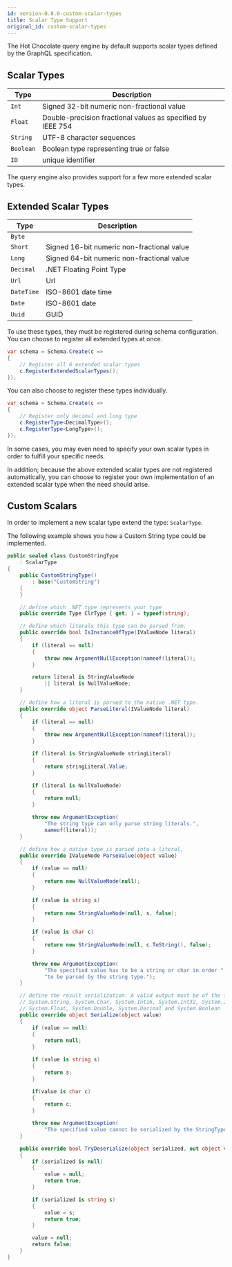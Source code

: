 ```yaml
---
id: version-0.8.0-custom-scalar-types
title: Scalar Type Support
original_id: custom-scalar-types
---
```


The Hot Chocolate query engine by default supports scalar types defined by the GraphQL specification.

## Scalar Types

| Type      | Description                                                 |
| --------- | ----------------------------------------------------------- |
| `Int`     | Signed 32-bit numeric non-fractional value                  |
| `Float`   | Double-precision fractional values as specified by IEEE 754 |
| `String`  | UTF-8 character sequences                                   |
| `Boolean` | Boolean type representing true or false                     |
| `ID`      | unique identifier                                           |

The query engine also provides support for a few more extended scalar types.

## Extended Scalar Types

| Type       | Description                                                 |
| ---------- | ----------------------------------------------------------- |
| `Byte`     |                                                             |
| `Short`    | Signed 16-bit numeric non-fractional value                  |
| `Long`     | Signed 64-bit numeric non-fractional value                  |
| `Decimal`  | .NET Floating Point Type                                    |
| `Url`      | Url                                                         |
| `DateTime` | ISO-8601 date time                                          |
| `Date`     | ISO-8601 date                                               |
| `Uuid`     | GUID                                                        |

To use these types, they must be registered during schema configuration. You can choose to register all extended types at once.

```csharp
var schema = Schema.Create(c =>
{
    // Register all 6 extended scalar types
    c.RegisterExtendedScalarTypes();
});
```

You can also choose to register these types individually.

```csharp
var schema = Schema.Create(c =>
{
    // Register only decimal and long type
    c.RegisterType<DecimalType>();
    c.RegisterType<LongType>();
});
```

In some cases, you may even need to specify your own scalar types in order to fulfill your specific needs.

In addition; because the above extended scalar types are not registered automatically, you can choose to register your own implementation of an extended scalar type when the need should arise.

## Custom Scalars

In order to implement a new scalar type extend the type:  `ScalarType`.

The following example shows you how a Custom String type could be implemented.

```csharp
public sealed class CustomStringType
    : ScalarType
{
    public CustomStringType()
        : base("CustomString")
    {
    }

    // define which .NET type represents your type
    public override Type ClrType { get; } = typeof(string);

    // define which literals this type can be parsed from.
    public override bool IsInstanceOfType(IValueNode literal)
    {
        if (literal == null)
        {
            throw new ArgumentNullException(nameof(literal));
        }

        return literal is StringValueNode
            || literal is NullValueNode;
    }

    // define how a literal is parsed to the native .NET type.
    public override object ParseLiteral(IValueNode literal)
    {
        if (literal == null)
        {
            throw new ArgumentNullException(nameof(literal));
        }

        if (literal is StringValueNode stringLiteral)
        {
            return stringLiteral.Value;
        }

        if (literal is NullValueNode)
        {
            return null;
        }

        throw new ArgumentException(
            "The string type can only parse string literals.",
            nameof(literal));
    }

    // define how a native type is parsed into a literal,
    public override IValueNode ParseValue(object value)
    {
        if (value == null)
        {
            return new NullValueNode(null);
        }

        if (value is string s)
        {
            return new StringValueNode(null, s, false);
        }

        if (value is char c)
        {
            return new StringValueNode(null, c.ToString(), false);
        }

        throw new ArgumentException(
            "The specified value has to be a string or char in order " +
            "to be parsed by the string type.");
    }

    // define the result serialization. A valid output must be of the following .NET types:
    // System.String, System.Char, System.Int16, System.Int32, System.Int64,
    // System.Float, System.Double, System.Decimal and System.Boolean
    public override object Serialize(object value)
    {
        if (value == null)
        {
            return null;
        }

        if (value is string s)
        {
            return s;
        }

        if(value is char c)
        {
            return c;
        }

        throw new ArgumentException(
            "The specified value cannot be serialized by the StringType.");
    }

    public override bool TryDeserialize(object serialized, out object value)
    {
        if (serialized is null)
        {
            value = null;
            return true;
        }

        if (serialized is string s)
        {
            value = s;
            return true;
        }

        value = null;
        return false;
    }
}
```
